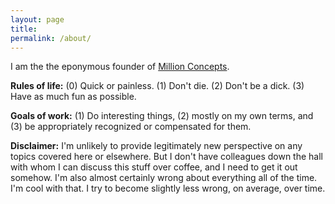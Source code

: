 ```yaml
---
layout: page
title: 
permalink: /about/
---
```


I am the the eponymous founder of [Million Concepts](http://www.millionconcepts.com).

**Rules of life:** (0) Quick or painless. (1) Don't die. (2) Don't be a dick. (3) Have as much fun as possible.

**Goals of work:** (1) Do interesting things, (2) mostly on my own terms, and (3) be appropriately recognized or compensated for them.

**Disclaimer:** I'm unlikely to provide legitimately new perspective on any topics covered here or elsewhere. But I don't have colleagues down the hall with whom I can discuss this stuff over coffee, and I need to get it out somehow. I'm also almost certainly wrong about everything all of the time. I'm cool with that. I try to become slightly less wrong, on average, over time.
